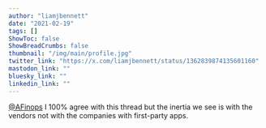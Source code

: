 ```yaml
---
author: "liamjbennett"
date: "2021-02-19"
tags: []
ShowToc: false
ShowBreadCrumbs: false
thumbnail: "/img/main/profile.jpg"
twitter_link: "https://x.com/liamjbennett/status/1362839874135601160"
mastodon_link: ""
bluesky_link: ""
linkedin_link: ""
---
```


[@AFinops](https://x.com/AFinops) I 100% agree with this thread but the inertia we see is with the vendors not with the companies with first-party apps.

